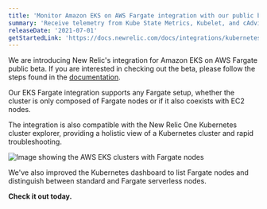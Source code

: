```yaml
---
title: 'Monitor Amazon EKS on AWS Fargate integration with our public beta'
summary: 'Receive telemetry from Kube State Metrics, Kubelet, and cAdvisor for full observability for Kubernetes clusters running on EKS in Fargate.'
releaseDate: '2021-07-01'
getStartedLink: 'https://docs.newrelic.com/docs/integrations/kubernetes-integration/installation/install-fargate-integration/'
---
```


We are introducing New Relic's integration for Amazon EKS on AWS Fargate public beta. If you are interested in checking out the beta, please follow the steps found in the [documentation](https://docs.newrelic.com/docs/integrations/kubernetes-integration/installation/install-fargate-integration/).

Our EKS Fargate integration supports any Fargate setup, whether the cluster is only composed of Fargate nodes or if it also coexists with EC2 nodes.

The integration is also compatible with the New Relic One Kubernetes cluster explorer, providing a holistic view of a Kubernetes cluster and rapid troubleshooting.

![Image showing the AWS EKS clusters with Fargate nodes](src/images/fargate_eks.gif "AWS Fargate Monitoring integration")

We've also improved the Kubernetes dashboard to list Fargate nodes and distinguish between standard and Fargate serverless nodes.

**Check it out today.**
